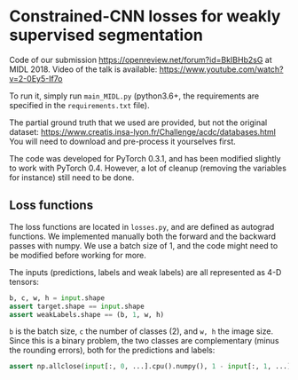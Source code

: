 # Constrained-CNN losses for weakly supervised segmentation
Code of our submission https://openreview.net/forum?id=BkIBHb2sG at MIDL 2018. Video of the talk is available: https://www.youtube.com/watch?v=2-0Ey5-If7o 

To run it, simply run `main_MIDL.py` (python3.6+, the requirements are specified in the `requirements.txt` file).

The partial ground truth that we used are provided, but not the original dataset: https://www.creatis.insa-lyon.fr/Challenge/acdc/databases.html
You will need to download and pre-process it yourselves first.

The code was developed for PyTorch 0.3.1, and has been modified slightly to work with PyTorch 0.4. However, a lot of cleanup (removing the variables for instance) still need to be done.

## Loss functions
The loss functions are located in `losses.py`, and are defined as autograd functions. We implemented manually both the forward and the backward passes with numpy. We use a batch size of 1, and the code might need to be modified before working for more.

The inputs (predictions, labels and weak labels) are all represented as 4-D tensors:
```python
b, c, w, h = input.shape
assert target.shape == input.shape
assert weakLabels.shape == (b, 1, w, h)
```
`b` is the batch size, `c` the number of classes (2), and `w, h` the image size. Since this is a binary problem, the two classes are complementary (minus the rounding errors), both for the predictions and labels:
```python
assert np.allclose(input[:, 0, ...].cpu().numpy(), 1 - input[:, 1, ...].cpu().numpy(), atol=1e-2)
```
